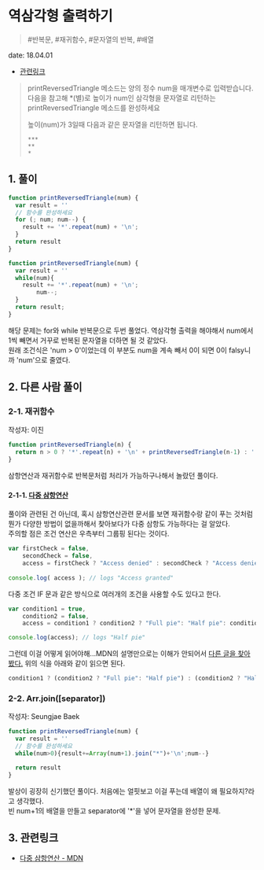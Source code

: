 # 역삼각형 출력하기

> #반복문, #재귀함수, #문자열의 반복, #배열

date: 18.04.01

* [관련링크](https://programmers.co.kr/learn/challenge_codes/113)

> printReversedTriangle 메소드는 양의 정수 num을 매개변수로 입력받습니다.  
> 다음을 참고해 *(별)로 높이가 num인 삼각형을 문자열로 리턴하는 printReversedTriangle 메소드를 완성하세요  
> 
> 높이(num)가 3일때 다음과 같은 문자열을 리턴하면 됩니다.  
> ```
> ***
> **
> *
> ```

## 1. 풀이

```javascript
function printReversedTriangle(num) {
  var result = ''
  // 함수를 완성하세요
  for (; num; num--) {
    result += '*'.repeat(num) + '\n';
  }
  return result
}
```
```javascript
function printReversedTriangle(num) {
  var result = ''
  while(num){
    result += '*'.repeat(num) + '\n';
        num--;
  }
  return result;
}
```

해당 문제는 for와 while 반복문으로 두번 풀었다. 역삼각형 출력을 해야해서 num에서 1씩 빼면서 거꾸로 반복된 문자열을 더하면 될 것 같았다.  
원래 조건식은 'num > 0'이었는데 이 부분도 num을 계속 빼서 0이 되면 0이 falsy니까 'num'으로 줄였다. 

## 2. 다른 사람 풀이

### 2-1. 재귀함수

작성자: 이진

```javascript
function printReversedTriangle(n) {
  return n > 0 ? '*'.repeat(n) + '\n' + printReversedTriangle(n-1) : '';
}
```

삼항연산과 재귀함수로 반복문처럼 처리가 가능하구나해서 놀랐던 풀이다.

#### 2-1-1. [다중 삼항연산](https://developer.mozilla.org/ko/docs/Web/JavaScript/Reference/Operators/Conditional_Operator)

풀이와 관련된 건 아닌데, 혹시 삼항연산관련 문서를 보면 재귀함수랑 같이 푸는 것처럼 뭔가 다양한 방법이 없을까해서 찾아보다가 다중 삼항도 가능하다는 걸 알았다.  
주의할 점은 조건 연산은 우측부터 그룹핑 된다는 것이다.

```javascript
var firstCheck = false,
    secondCheck = false,
    access = firstCheck ? "Access denied" : secondCheck ? "Access denied" : "Access granted";
  
console.log( access ); // logs "Access granted"
```

다중 조건 IF 문과 같은 방식으로 여러개의 조건을 사용할 수도 있다고 한다.
```javascript
var condition1 = true,
    condition2 = false,
    access = condition1 ? condition2 ? "Full pie": "Half pie": condition2 ? "Half pie" : "No pie, don't cry" ;

console.log(access); // logs "Half pie"
```
그런데 이걸 어떻게 읽어야해...MDN의 설명만으로는 이해가 안되어서 [다른 글을 찾아봤다.](http://harrislim.tistory.com/26)
위의 식을 아래와 같이 읽으면 된다.

```javascript
condition1 ? (condition2 ? "Full pie": "Half pie") : (condition2 ? "Half pie" : "No pie, don't cry"); 
```

### 2-2. Arr.join([separator])

작성자: Seungjae Baek

```javascript
function printReversedTriangle(num) {
  var result = ''
  // 함수를 완성하세요
  while(num>0){result+=Array(num+1).join("*")+'\n';num--}

  return result
}
```
발상이 굉장히 신기했던 풀이다. 처음에는 얼핏보고 이걸 푸는데 배열이 왜 필요하지?라고 생각했다.  
빈 num+1의 배열을 만들고 separator에 '*'을 넣어 문자열을 완성한 문제.  


## 3. 관련링크

+ [다중 삼항연산 - MDN](https://developer.mozilla.org/ko/docs/Web/JavaScript/Reference/Operators/Conditional_Operator)




